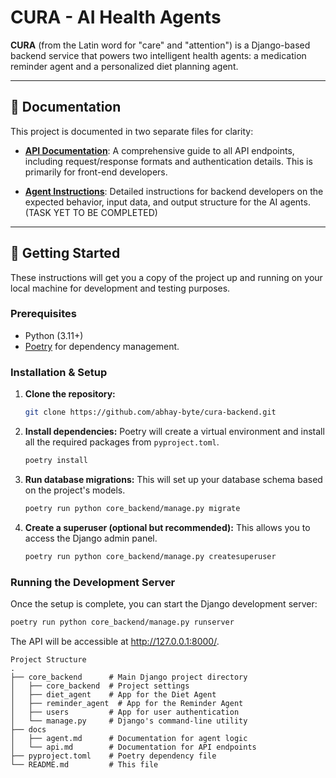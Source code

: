 # CURA - AI Health Agents

**CURA** (from the Latin word for "care" and "attention") is a Django-based backend service that powers two intelligent health agents: a medication reminder agent and a personalized diet planning agent.

---

## 📖 Documentation

This project is documented in two separate files for clarity:

-   **[API Documentation](./docs/api.md)**: A comprehensive guide to all API endpoints, including request/response formats and authentication details. This is primarily for front-end developers.

-   **[Agent Instructions](./docs/agent.md)**: Detailed instructions for backend developers on the expected behavior, input data, and output structure for the AI agents. (TASK YET TO BE COMPLETED)

---

## 🚀 Getting Started

These instructions will get you a copy of the project up and running on your local machine for development and testing purposes.

### Prerequisites

-   Python (3.11+)
-   [Poetry](https://python-poetry.org/docs/) for dependency management.

### Installation & Setup

1.  **Clone the repository:**
    ```bash
    git clone https://github.com/abhay-byte/cura-backend.git
    ```

2.  **Install dependencies:**
    Poetry will create a virtual environment and install all the required packages from `pyproject.toml`.
    ```bash
    poetry install
    ```

3.  **Run database migrations:**
    This will set up your database schema based on the project's models.
    ```bash
    poetry run python core_backend/manage.py migrate
    ```

4.  **Create a superuser (optional but recommended):**
    This allows you to access the Django admin panel.
    ```bash
    poetry run python core_backend/manage.py createsuperuser
    ```

### Running the Development Server

Once the setup is complete, you can start the Django development server:

```bash
poetry run python core_backend/manage.py runserver
```

The API will be accessible at http://127.0.0.1:8000/.

```
Project Structure
.
├── core_backend      # Main Django project directory
│   ├── core_backend  # Project settings
│   ├── diet_agent    # App for the Diet Agent
│   ├── reminder_agent  # App for the Reminder Agent
│   ├── users         # App for user authentication
│   └── manage.py     # Django's command-line utility
├── docs
│   ├── agent.md      # Documentation for agent logic
│   └── api.md        # Documentation for API endpoints
├── pyproject.toml    # Poetry dependency file
└── README.md         # This file
```